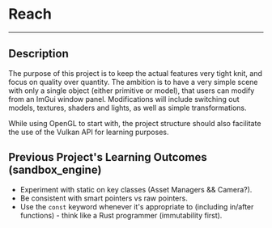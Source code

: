 # Reach 
---
## Description
The purpose of this project is to keep the actual features very tight knit, and focus on quality over quantity. The ambition is to have a very simple scene with only a single object (either primitive or model), that users can modify from an ImGui window panel. Modifications will include switching out models, textures, shaders and lights, as well as simple transformations. 

While using OpenGL to start with, the project structure should also facilitate the use of the Vulkan API for learning purposes.

## Previous Project's Learning Outcomes (sandbox_engine)
- Experiment with static on key classes (Asset Managers && Camera?).
- Be consistent with smart pointers vs raw pointers.
- Use the `const` keyword whenever it's appropriate to (including in/after functions) - think like a Rust programmer (immutability first).




